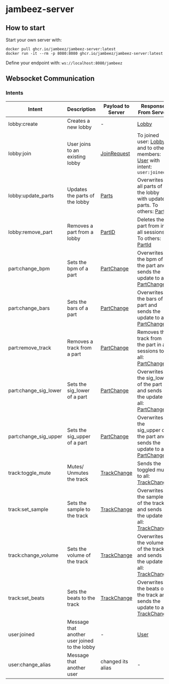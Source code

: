 # jambeez-server

## How to start

Start your own server with:

```
docker pull ghcr.io/jambeez/jambeez-server:latest
docker run -it --rm -p 8080:8080 ghcr.io/jambeez/jambeez-server:latest
```

Define your endpoint with: `ws://localhost:8080/jambeez`

## Websocket Communication

### Intents

<!-- 
| lobby:send_state | Sends current lobby | [Lobby](src/main/kotlin/com/github/jambeez/server/domain/Lobby.kt) | | 
| part:add_track | Adds a new track to a part | [Track](src/main/kotlin/com/github/jambeez/server/domain/Track.kt) |  |
-->

| Intent                | Description                                   | Payload to Server                                                               | Response From Server                                                                                                                                                                                 | 
|-----------------------|-----------------------------------------------|---------------------------------------------------------------------------------|------------------------------------------------------------------------------------------------------------------------------------------------------------------------------------------------------|
| lobby:create          | Creates a new lobby                           | -                                                                               | [Lobby](src/main/kotlin/com/github/jambeez/server/domain/Lobby.kt)                                                                                                                                   |
| lobby:join            | User joins to an existing lobby               | [JoinRequest](src/main/kotlin/com/github/jambeez/server/worker/LobbyHandler.kt) | To joined user: [Lobby](src/main/kotlin/com/github/jambeez/server/domain/Lobby.kt) and to other members: [User](src/main/kotlin/com/github/jambeez/server/domain/User.kt) with intent: `user:joined` |
| lobby:update_parts    | Updates the parts of the lobby                | [Parts](src/main/kotlin/com/github/jambeez/server/worker/LobbyHandler.kt)       | Overwrites all parts of the lobby with updated parts. To others: [Parts](src/main/kotlin/com/github/jambeez/server/worker/LobbyHandler.kt)                                                           |
| lobby:remove_part     | Removes a part from a lobby                   | [PartID](src/main/kotlin/com/github/jambeez/server/worker/LobbyHandler.kt)      | Deletes the part from in all sessions. To others: [PartId](src/main/kotlin/com/github/jambeez/server/worker/LobbyHandler.kt)                                                                         |
| part:change_bpm       | Sets the bpm of a part                        | [PartChange](src/main/kotlin/com/github/jambeez/server/worker/PartHandler.kt)   | Overwrites the bpm of the part and sends the update to all: [PartChange](src/main/kotlin/com/github/jambeez/server/worker/PartHandler.kt)                                                            |
| part:change_bars      | Sets the bars of a part                       | [PartChange](src/main/kotlin/com/github/jambeez/server/worker/PartHandler.kt)   | Overwrites the bars of a part and sends the update to all: [PartChange](src/main/kotlin/com/github/jambeez/server/worker/PartHandler.kt)                                                             |
| part:remove_track     | Removes a track from a part                   | [PartChange](src/main/kotlin/com/github/jambeez/server/worker/PartHandler.kt)   | Removes the track from the part in all sessions to all: [PartChange](src/main/kotlin/com/github/jambeez/server/worker/PartHandler.kt)                                                                |
| part:change_sig_lower | Sets the sig_lower of a part                  | [PartChange](src/main/kotlin/com/github/jambeez/server/worker/PartHandler.kt)   | Overwrites the sig_lower of the part and sends the update to all: [PartChange](src/main/kotlin/com/github/jambeez/server/worker/PartHandler.kt)                                                      |
| part:change_sig_upper | Sets the sig_upper of a part                  | [PartChange](src/main/kotlin/com/github/jambeez/server/worker/PartHandler.kt)   | Overwrites the sig_upper of the part and sends the update to all: [PartChange](src/main/kotlin/com/github/jambeez/server/worker/PartHandler.kt)                                                      |
| track:toggle_mute     | Mutes/ Unmutes the track                      | [TrackChange](src/main/kotlin/com/github/jambeez/server/worker/TrackHandler.kt) | Sends the toggled mute to all: [TrackChange](src/main/kotlin/com/github/jambeez/server/worker/TrackHandler.kt)                                                                                       |
| track:set_sample      | Sets the sample to the track                  | [TrackChange](src/main/kotlin/com/github/jambeez/server/worker/TrackHandler.kt) | Overwrites the sample of the track and sends the update to all: [TrackChange](src/main/kotlin/com/github/jambeez/server/worker/TrackHandler.kt)                                                      |
| track:change_volume   | Sets the volume of the track                  | [TrackChange](src/main/kotlin/com/github/jambeez/server/worker/TrackHandler.kt) | Overwrites the volume of the track and sends the update to all: [TrackChange](src/main/kotlin/com/github/jambeez/server/worker/TrackHandler.kt)                                                      |
| track:set_beats       | Sets the beats to the track                   | [TrackChange](src/main/kotlin/com/github/jambeez/server/worker/TrackHandler.kt) | Overwrites the beats of the track and sends the update to all: [TrackChange](src/main/kotlin/com/github/jambeez/server/worker/TrackHandler.kt)                                                       |
| user:joined           | Message that another user joined to the lobby | -                                                                               | [User](src/main/kotlin/com/github/jambeez/server/domain/User.kt)                                                                                                                                     |
| user:change_alias     | Message that another user                     | changed its alias                                                               | -                                                                                                                                                                                                    | To all: [User](src/main/kotlin/com/github/jambeez/server/domain/User.kt)          |
